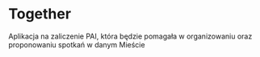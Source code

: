 # Together
Aplikacja na zaliczenie PAI, która będzie pomagała w organizowaniu oraz proponowaniu spotkań w danym Mieście
